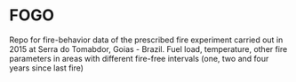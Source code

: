 # FOGO
Repo for fire-behavior data of the prescribed fire experiment carried out in 2015 at Serra do Tomabdor, Goias - Brazil.
Fuel load, temperature, other fire parameters in areas with different fire-free intervals (one, two and four years since last fire)
